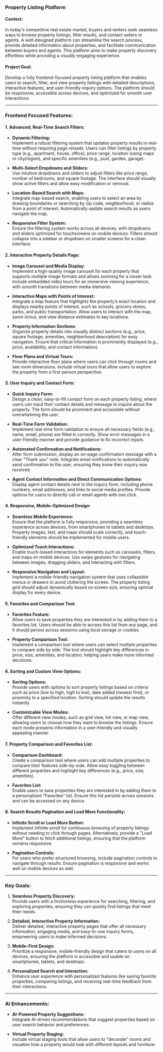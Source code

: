 ### **Property Listing Platform**

#### **Context:**

In today's competitive real estate market, buyers and renters seek seamless ways to browse property listings, filter results, and contact sellers or agents. A well-designed platform can streamline the search process, provide detailed information about properties, and facilitate communication between buyers and agents. This platform aims to make property discovery effortless while providing a visually engaging experience.

#### **Project Goal:**

Develop a fully frontend-focused property listing platform that enables users to search, filter, and view property listings with detailed descriptions, interactive features, and user-friendly inquiry options. The platform should be responsive, accessible across devices, and optimized for smooth user interactions.

---

### **Frontend Focused Features:**

#### 1. **Advanced, Real-Time Search Filters:**

- **Dynamic Filtering:**  
     Implement a robust filtering system that updates property results in real-time without requiring page reloads. Users can filter listings by property type (e.g., apartment, house, office), price range, location (using maps or city/region), and specific amenities (e.g., pool, garden, garage).

- **Multi-Select Dropdowns and Sliders:**  
     Use intuitive dropdowns and sliders to adjust filters like price range, number of bedrooms, and square footage. The interface should visually show active filters and allow easy modification or removal.

- **Location-Based Search with Maps:**  
     Integrate map-based search, enabling users to select an area by drawing boundaries or searching by zip code, neighborhood, or radius from a point of interest. Automatically update search results as users navigate the map.

- **Responsive Filter System:**  
     Ensure the filtering system works across all devices, with dropdowns and sliders optimized for touchscreens on mobile devices. Filters should collapse into a sidebar or dropdown on smaller screens for a clean interface.

#### 2. **Interactive Property Details Page:**

- **Image Carousel and Media Display:**  
     Implement a high-quality image carousel for each property that supports multiple image formats and allows zooming for a closer look. Include embedded video tours for an immersive viewing experience, with smooth transitions between media elements.

- **Interactive Maps with Points of Interest:**  
     Integrate a map feature that highlights the property’s exact location and displays nearby points of interest, such as schools, grocery stores, parks, and public transportation. Allow users to interact with the map, zoom in/out, and view distance estimates to key locations.

- **Property Information Sections:**  
     Organize property details into visually distinct sections (e.g., price, square footage, amenities, neighborhood description) for easy navigation. Ensure that critical information is prominently displayed (e.g., price, availability, and contact information).

- **Floor Plans and Virtual Tours:**  
     Provide interactive floor plans where users can click through rooms and see room dimensions. Include virtual tours that allow users to explore the property from a first-person perspective.

#### 3. **User Inquiry and Contact Form:**

- **Quick Inquiry Form:**  
     Design a clean, easy-to-fill contact form on each property listing, where users can input their contact details and message to inquire about the property. The form should be prominent and accessible without overwhelming the user.

- **Real-Time Form Validation:**  
     Implement real-time form validation to ensure all necessary fields (e.g., name, email, phone) are filled in correctly. Show error messages in a user-friendly manner and provide guidance to fix incorrect inputs.

- **Automated Confirmation and Notifications:**  
     After form submission, display an on-page confirmation message with a clear "Thank you" note. Integrate email notifications to automatically send confirmation to the user, ensuring they know their inquiry was received.

- **Agent Contact Information and Direct Communication Options:**  
     Display agent contact details next to the inquiry form, including phone numbers, email addresses, and links to social media profiles. Provide options for users to directly call or email agents with one click.

#### 4. **Responsive, Mobile-Optimized Design:**

- **Seamless Mobile Experience:**  
     Ensure that the platform is fully responsive, providing a seamless experience across devices, from smartphones to tablets and desktops. Property images, text, and maps should scale correctly, and touch-friendly elements should be implemented for mobile users.

- **Optimized Touch Interactions:**  
     Enable touch-based interactions for elements such as carousels, filters, and maps on mobile devices. Use swipe gestures for navigating between images, dragging sliders, and interacting with filters.

- **Responsive Navigation and Layout:**  
     Implement a mobile-friendly navigation system that uses collapsible menus or drawers to avoid cluttering the screen. The property listing grid should adjust dynamically based on screen size, ensuring optimal display for every device.

#### 5. **Favorites and Comparison Tool:**

- **Favorites Feature:**  
     Allow users to save properties they are interested in by adding them to a favorites list. Users should be able to access this list from any page, and it should persist across sessions using local storage or cookies.

- **Property Comparison Tool:**  
     Implement a comparison tool where users can select multiple properties to compare side by side. The tool should highlight key differences in price, size, amenities, and location, helping users make more informed decisions.

#### 6. **Sorting and Custom View Options:**

- **Sorting Options:**  
     Provide users with options to sort property listings based on criteria such as price (low to high, high to low), date added (newest first), or proximity to a specified location. Sorting should update the results instantly.

- **Customizable View Modes:**  
     Offer different view modes, such as grid view, list view, or map view, allowing users to choose how they want to browse the listings. Ensure each mode presents information in a user-friendly and visually appealing manner.

#### 7. **Property Comparison and Favorites List:**

- **Comparison Dashboard:**  
     Create a comparison tool where users can add multiple properties to compare their features side-by-side. Allow easy toggling between different properties and highlight key differences (e.g., price, size, amenities).

- **Favorites List:**  
     Enable users to save properties they are interested in by adding them to a personalized "Favorites" list. Ensure this list persists across sessions and can be accessed on any device.

#### 8. **Search Results Pagination and Load More Functionality:**

- **Infinite Scroll or Load More Button:**  
     Implement infinite scroll for continuous browsing of property listings without needing to click through pages. Alternatively, provide a "Load More" button to fetch additional listings, ensuring that the platform remains responsive.

- **Pagination Controls:**  
     For users who prefer structured browsing, include pagination controls to navigate through results. Ensure pagination is responsive and works well on mobile devices as well.

---

### **Key Goals:**

1. **Seamless Property Discovery:**  
   Provide users with a frictionless experience for searching, filtering, and exploring properties, ensuring they can quickly find listings that meet their needs.

2. **Detailed, Interactive Property Information:**  
   Deliver detailed, interactive property pages that offer all necessary information, engaging media, and easy-to-use inquiry forms, empowering users to make informed decisions.

3. **Mobile-First Design:**  
   Prioritize a responsive, mobile-friendly design that caters to users on all devices, ensuring the platform is accessible and usable on smartphones, tablets, and desktops.

4. **Personalized Search and Interaction:**  
   Enhance user experience with personalized features like saving favorite properties, comparing listings, and receiving real-time feedback from their interactions.

---

### **AI Enhancements:**

- **AI-Powered Property Suggestions:**  
  Integrate AI-driven recommendations that suggest properties based on user search behavior and preferences.
  
- **Virtual Property Staging:**  
  Include virtual staging tools that allow users to "decorate" rooms and visualize how a property would look with different layouts and furniture.
